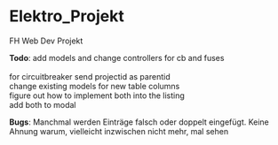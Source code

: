 # Elektro_Projekt
FH Web Dev Projekt


<strong>Todo</strong>:  add models and change controllers for cb and fuses<br>  
                        for circuitbreaker send projectid as parentid <br>
                        change existing models for new table columns<br>
                        figure out how to implement both into the listing<br>
                        add both to modal


<strong>Bugs</strong>:  Manchmal werden Einträge falsch oder doppelt eingefügt.
                        Keine Ahnung warum, vielleicht inzwischen nicht mehr, mal sehen<br>
